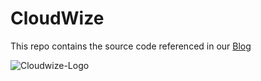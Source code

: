 # CloudWize

This repo contains the source code referenced in our [Blog](https://cloudwize.com/blog)

![Cloudwize-Logo](https://cloudwize.com/wp-content/uploads/2022/02/3d-glass-window-logo-mockup.jpg)